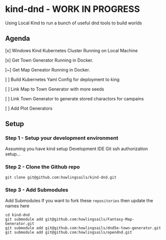 # kind-dnd - WORK IN PROGRESS

Using Local Kind to run a bunch of useful dnd tools to build worlds

## Agenda

[x]  Windows Kind Kubernetes Cluster Running on Local Machine

[x]  Get Town Generator Running in Docker.

[~]  Get Map Geneator Running in Docker.

[ ]  Build Kubernetes Yaml Config for deployment to king

[ ]  Link Map to Town Generator with more seeds

[ ]  Link Town Generator to generate stored charactors for campains

[ ]  Add Plot Generators

## Setup

### Step 1 - Setup your development environment
Assuming you have kind setup
Development IDE 
Git ssh authorization setup... 

### Step 2 - Clone the Github repo

```
git clone git@github.com:howlingsails/kind-dnd.git
```

### Step 3 - Add Submodules
Add Submodules 
If you want to fork these ```repositories``` then update the names here

```
cd kind-dnd
git submodule add git@github.com:howlingsails/Fantasy-Map-Generator.git
git submodule add git@github.com:howlingsails/dnd5e-town-generator.git
git submodule add git@github.com:howlingsails/opendnd.git
```


